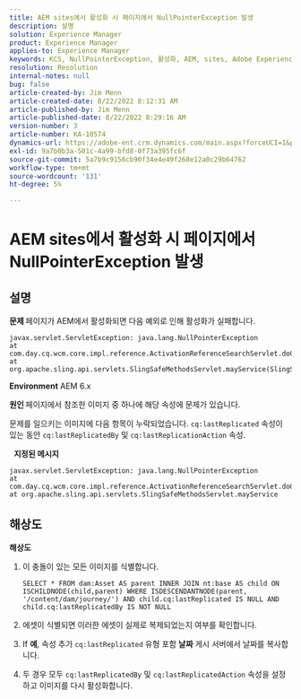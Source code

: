 ```yaml
---
title: AEM sites에서 활성화 시 페이지에서 NullPointerException 발생
description: 설명
solution: Experience Manager
product: Experience Manager
applies-to: Experience Manager
keywords: KCS, NullPointerException, 활성화, AEM, sites, Adobe Experience Manager, 6.x
resolution: Resolution
internal-notes: null
bug: false
article-created-by: Jim Menn
article-created-date: 8/22/2022 8:12:31 AM
article-published-by: Jim Menn
article-published-date: 8/22/2022 8:29:16 AM
version-number: 3
article-number: KA-10574
dynamics-url: https://adobe-ent.crm.dynamics.com/main.aspx?forceUCI=1&pagetype=entityrecord&etn=knowledgearticle&id=3420272b-f221-ed11-b83e-0022480866ad
exl-id: 9a7b0b3a-501c-4a99-bfd8-0f73a395fc6f
source-git-commit: 5a7b9c9156cb90f34e4e49f268e12a0c29b64762
workflow-type: tm+mt
source-wordcount: '131'
ht-degree: 5%

---
```


# AEM sites에서 활성화 시 페이지에서 NullPointerException 발생

## 설명


<b>문제 </b>
페이지가 AEM에서 활성화되면 다음 예외로 인해 활성화가 실패합니다.


```
javax.servlet.ServletException: java.lang.NullPointerException
at com.day.cq.wcm.core.impl.reference.ActivationReferenceSearchServlet.doGet(ActivationReferenceSearchServlet.java:175)
at org.apache.sling.api.servlets.SlingSafeMethodsServlet.mayService(SlingSafeMethodsServlet.java:269)
```


<b>Environment</b>
AEM 6.x

<b>원인 </b>
페이지에서 참조한 이미지 중 하나에 해당 속성에 문제가 있습니다.

문제를 일으키는 이미지에 다음 항목이 누락되었습니다. `cq:lastReplicated` 속성이 있는 동안 `cq:lastReplicatedBy` 및 `cq:lastReplicationAction` 속성.

 
<b>지정된 메시지</b>


```
javax.servlet.ServletException: java.lang.NullPointerException
at com.day.cq.wcm.core.impl.reference.ActivationReferenceSearchServlet.doGet
at org.apache.sling.api.servlets.SlingSafeMethodsServlet.mayService
```



## 해상도


<b>해상도</b>

1. 이 충돌이 있는 모든 이미지를 식별합니다.

   ```
   SELECT * FROM dam:Asset AS parent INNER JOIN nt:base AS child ON ISCHILDNODE(child,parent) WHERE ISDESCENDANTNODE(parent, '/content/dam/journey/') AND child.cq:lastReplicated IS NULL AND child.cq:lastReplicatedBy IS NOT NULL
   ```

2. 에셋이 식별되면 이러한 에셋이 실제로 복제되었는지 여부를 확인합니다.
3. If <b>예</b>, 속성 추가 `cq:lastReplicated` 유형 포함 <b>날짜</b> 게시 서버에서 날짜를 복사합니다.
4. 두 경우 모두 `cq:lastReplicatedBy` 및 `cq:lastReplicatedAction` 속성을 설정하고 이미지를 다시 활성화합니다.
